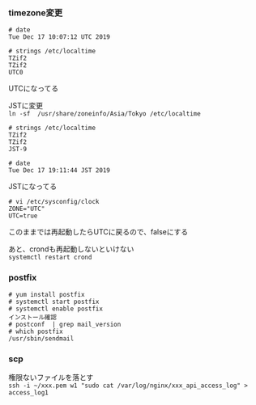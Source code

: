 ### timezone変更
```
# date  
Tue Dec 17 10:07:12 UTC 2019  

# strings /etc/localtime  
TZif2  
TZif2  
UTC0  
```
UTCになってる  

JSTに変更  
```ln -sf  /usr/share/zoneinfo/Asia/Tokyo /etc/localtime```  

```
# strings /etc/localtime
TZif2
TZif2
JST-9

# date  
Tue Dec 17 19:11:44 JST 2019
```
JSTになってる

```
# vi /etc/sysconfig/clock
ZONE="UTC"
UTC=true
```
このままでは再起動したらUTCに戻るので、falseにする

あと、crondも再起動しないといけない  
```systemctl restart crond```

### postfix
```
# yum install postfix  
# systemctl start postfix
# systemctl enable postfix
インストール確認  
# postconf  | grep mail_version
# which postfix  
/usr/sbin/sendmail
```

### scp
権限ないファイルを落とす   
```ssh -i ~/xxx.pem w1 "sudo cat /var/log/nginx/xxx_api_access_log" > access_log1```
